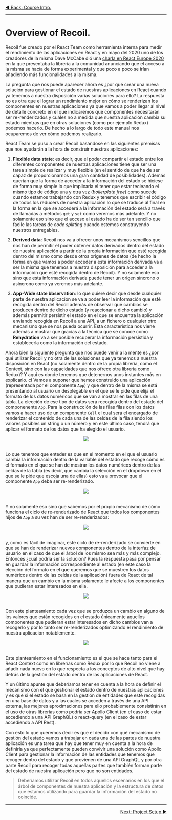 <p align="left">
 <a href="01_01.md">◀ Back: Course Intro.</a>
</p>

---

# Overview of Recoil.

Recoil fue creado por el React Team como herramienta interna para medir el rendimiento de las aplicaciones en React y en mayo del 2020 uno de los creadores de la misma Dave McCabe dió una [charla en React Europe 2020](https://www.youtube.com/watch?v=_ISAA_Jt9kI) en la que presentaba la librería a la comunidad anunciando que el acceso a la misma se hacía de forma experimental y que poco a poco se irían añadiendo más funcionalidades a la misma.

La pregunta que nos puede aparecer ahora es ¿por qué crear una nueva solución para gestionar el estado de nuestras aplicaciones en React cuando ya tenemos a nuestra disposición varias soluciones para ello? La respuesta no es otra que el lograr un rendimiento mejor en cómo se renderizan los componentes en nuestras aplicaciones ya que vamos a poder llegar al nivel de detalle concreto en el que indicaremos qué componentes necesitarán ser re-renderizados y cuáles no a medida que nuestra aplicación cambia su estado mientras que en otras soluciones (como por ejemplo Redux) podemos hacerlo. De hecho a lo largo de todo este manual nos ocuparemos de ver cómo podemos realizarlo.

React Team se puso a crear Recoil basándose en las siguientes premisas que nos ayudarán a la hora de construir nuestras aplicaciones:

1. **Flexible data state**: es decir, que el poder compartir el estado entre los diferentes componentes de nuestras aplicaciones tiene que ser una tarea simple de realizar y muy flexible (en el sentido de que ha de ser capaz de proporcionarnos una gran cantidad de posibilidades). Además querían que la forma de acceder a la información del estado se hiciese de forma muy simple lo que implicaría el tener que estar tecleando el mismo tipo de código una y otra vez (*boilerplate free*) como sucede cuando estamos trabajando con Redux y tenemos que escribir el código de todos los reducers de nuestra aplicación lo que se traduce al final en la forma en la que se accederá a la información del estado será a través de llamadas a métodos `get` y `set` como veremos más adelante. Y no solamente eso sino que el acceso al estado ha de ser tan sencillo que facile las tareas de *code splitting* cuando estemos construyendo nuestros entregables.

2. **Derived data**: Recoil nos va a ofrecer unos mecanismos sencillos que nos han de permitir el poder obtener datos derivados dentro del estado de nuestra aplicación a partir de la propia información que esté recogida dentro del mismo como desde otros orígenes de datos (de hecho la forma en que vamos a poder acceder a esta información derivada va a ser la misma que tenemos a nuestra disposición para acceder a la información que esté recogida dentro de Recoil). Y no solamente eso sino que esta información derivada puede tener un origen síncrono o asíncrono como ya veremos más adelante.

3. **App-Wide state bbservation**: lo que quiere decir que desde cualquier parte de nuestra aplicación se va a poder leer la información que esté recogida dentro del Recoil además de observar qué cambios se producen dentro de dicho estado (y reaccionar a dicho cambio) y además permitir persistir el estado en el que se encuentra la aplicación enviando recogida en Recoil a una API, a un fichero o cualquier otro mecanismo que se nos pueda ocurrir. Esta característica nos viene además a mostrar que gracias a la técnica que se conoce como **Rehydration** va a ser posible recuperar la información persistida y establecerla como la información del estado.

Ahora bien la siguiente pregunta que nos puede venir a la mente es ¿por qué utilizar Recoil y no otra de las soluciones que ya tenemos a nuestra disposición en React (no solamente dentro de la propia librería, como el Context, sino con las capacidades que nos ofrece otra librería como Redux)? Y aquí es donde tenemos que detenernos unos instantes más en explicarlo.
 ci
Vamos a suponer que hemos construido una aplicación (representada por el componente `App`) y que dentro de la misma se está presentando al usuario un desplegable en el que se le pide que elija el formato de los datos numéricos que se van a mostrar en las filas de una tabla. La elección de ese tipo de datos será recogida dentro del estado del componenente `App`. Para la construcción de las filas filas con los datos vamos a hacer uso de un componente `Cell` el cual será el encargado de renderizar el contenido de cada una de las celdas de la fila siendo los valores posibles un string o un número y en este último caso, tendrá que aplicar el formato de los datos que ha elegido el usuario. 

<div style='text-align: center'>
  <img src='images/01_01.png' />
</div>
<br />

Lo que tenemos que enteder es que en el momento en el que el usuario cambia la información dentro de la variable del estado que recoge cómo es el formato en el que se han de mostrar los datos numéricos dentro de las celdas de la tabla (es decir, que cambia la selección en el dropdown en el que se le pide que escoja una de ellas) esto va a provocar que el componente `App` deba ser re-renderizado.

<div style='text-align: center'>
  <img src='images/01_02.png' />
</div>
<br />

Y no solamente eso sino que sabemos por el propio mecanismo de cómo funciona el ciclo de re-renderizado de React que todos los componentes hijos de `App` a su vez han de ser re-renderizados:

<div style='text-align: center'>
  <img src='images/01_03.png' />
</div>
<br />

y, como es fácil de imaginar, este ciclo de re-renderizado se convierte en que se han de renderizar nuevos componentes dentro de la interfaz de usuario en el caso de que el árbol de los mismo sea más y más complejo. Entonces ¿cuál podría ser la solución? Pues la respuesta pasa por pensar en guardar la información correspondiente al estado (en este caso la elección del formato en el que queremos que se muestren los datos numéricos dentro de las celdas de la aplicación) fuera de React de tal manera que un cambio en la misma solamente le afecte a los componentes que pudieran estar interesados en ella.

<div style='text-align: center'>
  <img src='images/01_04.png' />
</div>
<br />

Con este planteamiento cada vez que se produzca un cambio en alguno de los valores que están recogidos en el estado únicamente aquellos componentes que pudieran estar interesados en dicho cambios van a recogerlo y por lo tanto ser re-renderizados optimizando el rendimiento de nuestra aplicación notablemente.

<div style='text-align: center'>
  <img src='images/01_05.png' />
</div>
<br />

Este planteamiento en el funcionamiento es el que se hace tanto para el React Context como en librerías como Redux por lo que Recoil no viene a añadir nada nuevo en lo que respecta a los conceptos de alto nivel que hay detrás de la gestión del estado dentro de las aplicaciones de React.

Y un último apunte que deberíamos tener en cuenta a la hora de definir el mecanismo con el que gestionar el estado dentro de nuestras aplicaciones y es que si el estado se basa en la gestión de entidades que esté recogidas en una base de datos y a las cuales se acceden a través de una API externa, las mejores aproximaciones para ello probablemente consistirán en el uso de otras librerías como podría ser Apollo Client (en el caso de estar accediendo a una API GraphQL) o react-query (en el caso de estar accediendo a API Rest).

Con esto lo que queremos decir es que el decidir con qué mecanismo de gestión del estado vamos a trabajar en cada una de las partes de nuestra aplicación es una tarea que hay que tener muy en cuenta a la hora de definirla ya que perfectamente pueden convivir una solución como Apollo Client para gestionar la información de las entidades que tenemos que recoger dentro del estado y que provienen de una API GraphQL y por otra parte Recoil para recoger todas aquellas partes que también forman parte del estado de nuestra aplicación pero que no son entidades.

>
> Deberíamos utilizar Recoil en todos aquellos escenarios en los que el árbol de componentes de nuestra aplicación y la estructura de datos que estamos utilizando para guardar la información del estado no coincide.
>

---

<p align="right">
  <a href="01_03.md">Next: Project Setup ▶</a>
</p>
